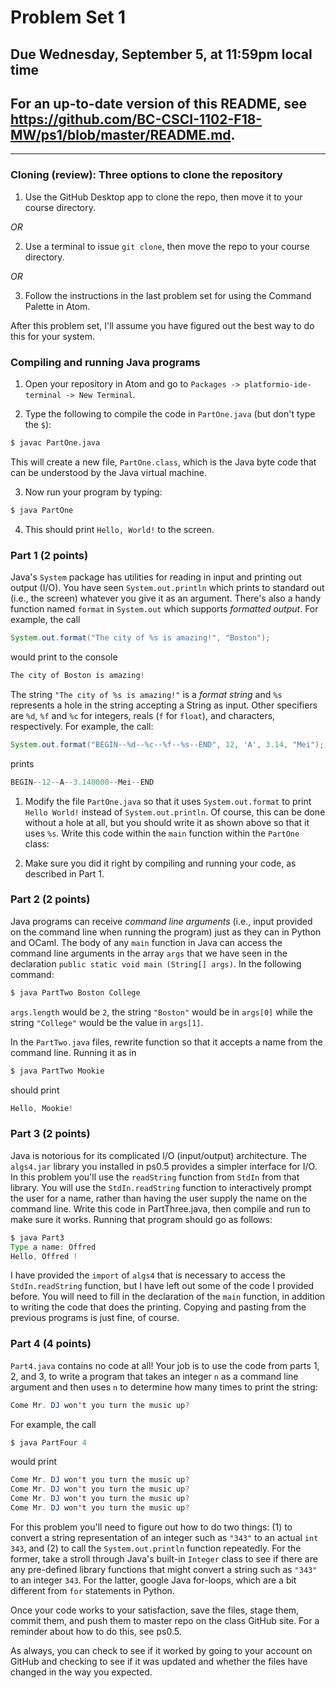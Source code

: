 # Problem Set 1

## Due Wednesday, September 5, at 11:59pm local time

## For an up-to-date version of this README, see https://github.com/BC-CSCI-1102-F18-MW/ps1/blob/master/README.md.

---

### Cloning (review): Three options to clone the repository

1. Use the GitHub Desktop app to clone the repo, then move it to your course directory.

*OR*

2. Use a terminal to issue ``git clone``, then move the repo to your course directory.

*OR*

3. Follow the instructions in the last problem set for using the Command Palette in Atom.

After this problem set, I'll assume you have figured out the best way to do this for your system.

### Compiling and running Java programs

1. Open your repository in Atom and go to ``Packages -> platformio-ide-terminal -> New Terminal``.

2. Type the following to compile the code in `PartOne.java` (but don't type the `$`):

```bash
$ javac PartOne.java
```

This will create a new file, `PartOne.class`, which is the Java byte code that can be understood by the Java virtual machine. 

3. Now run your program by typing:

```bash
$ java PartOne
```

4. This should print ``Hello, World!`` to the screen.


### Part 1 (2 points)
Java's `System` package has utilities for reading in input and printing out output (I/O). You have seen `System.out.println` which prints to standard out (i.e., the screen) whatever you give it as an argument. There's also a handy function named `format` in `System.out` which supports *formatted output*.  For example, the call

   ```java
   System.out.format("The city of %s is amazing!", "Boston");
   ```

   would print to the console

   ```java
   The city of Boston is amazing!
   ```

   The string `"The city of %s is amazing!"` is a *format string* and `%s` represents a hole in the string accepting a String as input. Other specifiers are `%d`, `%f` and `%c` for integers, reals (`f` for `float`), and characters, respectively. For example, the call:

   ```java
   System.out.format("BEGIN--%d--%c--%f--%s--END", 12, 'A', 3.14, "Mei");
   ```

   prints

   ```java
   BEGIN--12--A--3.140000--Mei--END
   ```

1. Modify the file `PartOne.java` so that it uses `System.out.format` to print `Hello World!` instead of `System.out.println`. Of course, this can be done  without a hole at all, but you should write it as shown above so that it uses `%s`. Write this code within the `main` function within the `PartOne` class:

2. Make sure you did it right by compiling and running your code, as described in Part 1.


### Part 2 (2 points) 
Java programs can receive *command line arguments* (i.e., input provided on the command line when running the program) just as they can in Python and OCaml. The body of any `main` function in Java can access the command line arguments in the array `args` that we have seen in the declaration `public static void main (String[] args)`. In the following command:

   ```java
   $ java PartTwo Boston College
   ```

   `args.length` would be `2`, the string `"Boston"` would be in `args[0]` while the string `"College"` would be the value in `args[1]`. 

In the `PartTwo.java` files, rewrite function so that it accepts a name from the command line. Running it as in

   ```java
   $ java PartTwo Mookie
   ```

   should print

   ```java
   Hello, Mookie!
   ```

### Part 3 (2 points) 
Java is notorious for its complicated I/O (input/output) architecture. The `algs4.jar` library you installed in ps0.5 provides a simpler interface for I/O. In this problem you'll use the `readString` function from `StdIn` from that library. You will use the `StdIn.readString` function to interactively prompt the user for a name, rather than having the user supply the name on the command line. Write this code in PartThree.java, then compile and run to make sure it works. Running that program should go as follows:

   ```java
   $ java Part3
   Type a name: Offred
   Hello, Offred !
   ```

I have provided the `import` of `algs4` that is necessary to access the `StdIn.readString` function, but I have left out some of the code I provided before. You will need to fill in the declaration of the `main` function, in addition to writing the code that does the printing. Copying and pasting from the previous programs is just fine, of course.


### Part 4 (4 points) 
`Part4.java` contains no code at all! Your job is to use the code from parts 1, 2, and 3, to write a program that takes an integer `n` as a command line argument and then uses `n` to determine how many times to print the string:

   ```java
   Come Mr. DJ won't you turn the music up?
   ```

   For example, the call

   ```java
   $ java PartFour 4
   ```

   would print

   ```java
  Come Mr. DJ won't you turn the music up?
  Come Mr. DJ won't you turn the music up?
  Come Mr. DJ won't you turn the music up?
  Come Mr. DJ won't you turn the music up?
   ```

   For this problem you'll need to figure out how to do two things: (1) to convert a string representation of an integer such as `"343"` to an actual `int` `343`, and (2) to call the `System.out.println` function repeatedly. For the former, take a stroll through Java's built-in `Integer` class to see if there are any pre-defined library functions that might convert a string such as `"343"` to an integer `343`. For the latter, google Java for-loops, which are a bit different from `for` statements in Python. 

Once your code works to your satisfaction, save the files, stage them, commit them, and push them to master repo on the class GitHub site. For a reminder about how to do this, see ps0.5.

As always, you can check to see if it worked by going to your account on GitHub and checking to see if it was updated and whether the files have changed in the way you expected.

